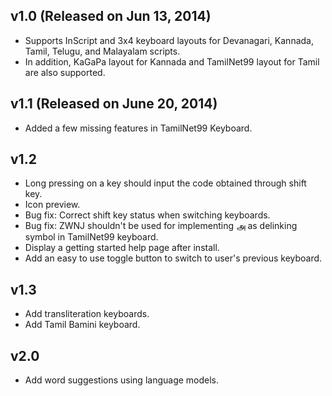 ## v1.0 (Released on Jun 13, 2014) ##
  * Supports InScript and 3x4 keyboard layouts for Devanagari, Kannada, Tamil, Telugu, and Malayalam scripts.
  * In addition, KaGaPa layout for Kannada and TamilNet99 layout for Tamil are also supported.


## v1.1 (Released on June 20, 2014) ##
  * Added a few missing features in TamilNet99 Keyboard.


## v1.2 ##
  * Long pressing on a key should input the code obtained through shift key.
  * Icon preview.
  * Bug fix: Correct shift key status when switching keyboards.
  * Bug fix: ZWNJ shouldn't be used for implementing அ as delinking symbol in TamilNet99 keyboard.
  * Display a getting started help page after install.
  * Add an easy to use toggle button to switch to user's previous keyboard.


## v1.3 ##
  * Add transliteration keyboards.
  * Add Tamil Bamini keyboard.


## v2.0 ##
  * Add word suggestions using language models.